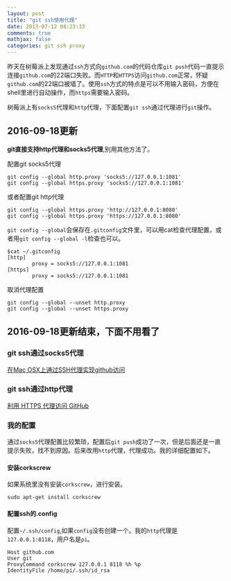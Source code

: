 ```yaml
---
layout: post
title: "git ssh使用代理"
date: 2013-07-12 08:23:33
comments: true
mathjax: false
categories: git ssh proxy
---
```

昨天在树莓派上发现通过`ssh`方式向`github.com`的代码仓库`git push`代码一直提示连接`github.com`的22端口失败。而`HTTP`和`HTTPS`访问`github.com`正常，怀疑`github.com`的22端口被墙了。使用`ssh`方式的特点是可以不用输入密码，方便在shell里进行自动操作，而`https`需要输入密码。

树莓派上有`socks5`代理和`http`代理，下面配置`git ssh`通过代理进行`git`操作。

<!--more-->

## 2016-09-18更新

**git直接支持http代理和socks5代理**,别用其他方法了。

配置git socks5代理

```
git config --global http.proxy 'socks5://127.0.0.1:1081' 
git config --global https.proxy 'socks5://127.0.0.1:1081' 
```

或者配置git http代理

```
git config --global https.proxy 'http://127.0.0.1:8080'
git config --global https.proxy 'https://127.0.0.1:8080'
```

`git config --global`会保存在`.gitconfig`文件里，可以用cat检查代理配置，或者用`git config --global -l`检查也可以。

```
$cat ~/.gitconfig
[http]
        proxy = socks5://127.0.0.1:1081
[https]
        proxy = socks5://127.0.0.1:1081
```

取消代理配置

```
git config --global --unset http.proxy
git config --global --unset https.proxy
```

## 2016-09-18更新结束，下面不用看了

### git ssh通过socks5代理
[在Mac OSX上通过SSH代理实现github访问](http://chunyemen.org/archives/813)

### git ssh通过http代理
[利用 HTTPS 代理访问 GitHub](http://blog.yxwang.me/2010/05/git-through-https-proxy/)

### 我的配置
通过`socks5`代理配置比较繁琐，配置后`git push`成功了一次，但是后面还是一直提示失败，找不到原因。后来改用`http`代理，代理成功。我的详细配置如下。

#### 安装corkscrew
如果系统里没有安装`corkscrew`，进行安装。

```
sudo apt-get install corkscrew
```

#### 配置ssh的.config
配置`~/.ssh/config`,如果`config`没有创建一个。我的`http`代理是`127.0.0.1:8118`，用户名是`pi`。

```
Host github.com
User git
ProxyCommand corkscrew 127.0.0.1 8118 %h %p
IdentityFile /home/pi/.ssh/id_rsa
```

